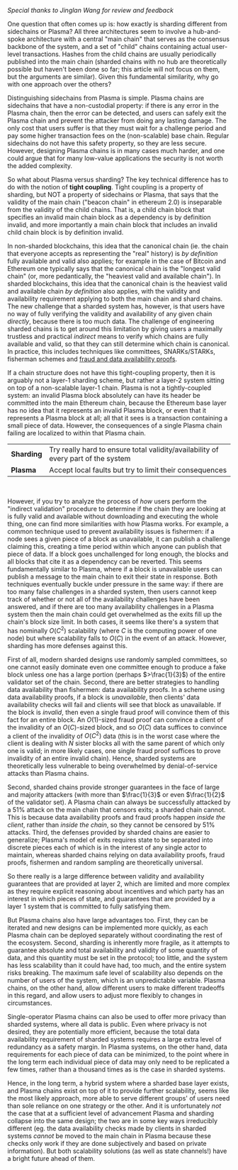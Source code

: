 [category]: <> (General,Blockchains)
[date]: <> (2019/06/12)
[title]: <> (Sidechains vs Plasma vs Sharding)
[pandoc]: <> (--mathjax)

_Special thanks to Jinglan Wang for review and feedback_

One question that often comes up is: how exactly is sharding different from sidechains or Plasma? All three architectures seem to involve a hub-and-spoke architecture with a central "main chain" that serves as the consensus backbone of the system, and a set of "child" chains containing actual user-level transactions. Hashes from the child chains are usually periodically published into the main chain (sharded chains with no hub are theoretically possible but haven't been done so far; this article will not focus on them, but the arguments are similar). Given this fundamental similarity, why go with one approach over the others?

Distinguishing sidechains from Plasma is simple. Plasma chains are sidechains that have a non-custodial property: if there is any error in the Plasma chain, then the error can be detected, and users can safely exit the Plasma chain and prevent the attacker from doing any lasting damage. The only cost that users suffer is that they must wait for a challenge period and pay some higher transaction fees on the (non-scalable) base chain. Regular sidechains do not have this safety property, so they are less secure. However, designing Plasma chains is in many cases much harder, and one could argue that for many low-value applications the security is not worth the added complexity.

So what about Plasma versus sharding? The key technical difference has to do with the notion of **tight coupling**. Tight coupling is a property of sharding, but NOT a property of sidechains or Plasma, that says that the validity of the main chain ("beacon chain" in ethereum 2.0) is inseparable from the validity of the child chains. That is, a child chain block that specifies an invalid main chain block as a dependency is by definition invalid, and more importantly a main chain block that includes an invalid child chain block is by definition invalid.

In non-sharded blockchains, this idea that the canonical chain (ie. the chain that everyone accepts as representing the "real" history) is _by definition_ fully available and valid also applies; for example in the case of Bitcoin and Ethereum one typically says that the canonical chain is the "longest valid chain" (or, more pedantically, the "heaviest valid and available chain"). In sharded blockchains, this idea that the canonical chain is the heaviest valid and available chain _by definition_ also applies, with the validity and availability requirement applying to both the main chain and shard chains. The new challenge that a sharded system has, however, is that users have no way of fully verifying the validity and availability of any given chain _directly_, because there is too much data. The challenge of engineering sharded chains is to get around this limitation by giving users a maximally trustless and practical _indirect_ means to verify which chains are fully available and valid, so that they can still determine which chain is canonical. In practice, this includes techniques like committees, SNARKs/STARKs, fisherman schemes and [fraud and data availability proofs](https://arxiv.org/abs/1809.09044).

If a chain structure does not have this tight-coupling property, then it is arguably not a layer-1 sharding scheme, but rather a layer-2 system sitting on top of a non-scalable layer-1 chain. Plasma is not a tightly-coupled system: an invalid Plasma block absolutely can have its header be committed into the main Ethereum chain, because the Ethereum base layer has no idea that it represents an invalid Plasma block, or even that it represents a Plasma block at all; all that it sees is a transaction containing a small piece of data. However, the consequences of a single Plasma chain failing are localized to within that Plasma chain.

<center>
<table>
<tr><td><b>Sharding</b></td><td>Try really hard to ensure total validity/availability of every part of the system</td></tr>
<tr><td><b>Plasma</b></td><td>Accept local faults but try to limit their consequences</td></tr>
</table>
</center>
<br>

However, if you try to analyze the process of _how_ users perform the "indirect validation" procedure to determine if the chain they are looking at is fully valid and available without downloading and executing the whole thing, one can find more similarities with how Plasma works. For example, a common technique used to prevent availability issues is fishermen: if a node sees a given piece of a block as unavailable, it can publish a challenge claiming this, creating a time period within which anyone can publish that piece of data. If a block goes unchallenged for long enough, the blocks and all blocks that cite it as a dependency can be reverted. This seems fundamentally similar to Plasma, where if a block is unavailable users can publish a message to the main chain to exit their state in response. Both techniques eventually buckle under pressure in the same way: if there are too many false challenges in a sharded system, then users cannot keep track of whether or not all of the availability challenges have been answered, and if there are too many availability challenges in a Plasma system then the main chain could get overwhelmed as the exits fill up the chain's block size limit. In both cases, it seems like there's a system that has nominally $O(C^2)$ scalability (where $C$ is the computing power of one node) but where scalability falls to $O(C)$ in the event of an attack. However, sharding has more defenses against this.

First of all, modern sharded designs use randomly sampled committees, so one cannot easily dominate even one committee enough to produce a fake block unless one has a large portion (perhaps $>\frac{1}{3}$) of the entire validator set of the chain. Second, there are better strategies to handling data availability than fishermen: data availability proofs. In a scheme using data availability proofs, if a block is _unavailable_, then clients' data availability checks will fail and clients will see that block as unavailable. If the block is _invalid_, then even a single fraud proof will convince them of this fact for an entire block. An $O(1)$-sized fraud proof can convince a client of the invalidity of an $O(C)$-sized block, and so $O(C)$ data suffices to convince a client of the invalidity of $O(C^2)$ data (this is in the worst case where the client is dealing with $N$ sister blocks all with the same parent of which only one is valid; in more likely cases, one single fraud proof suffices to prove invalidity of an entire invalid chain). Hence, sharded systems are theoretically less vulnerable to being overwhelmed by denial-of-service attacks than Plasma chains.

Second, sharded chains provide stronger guarantees in the face of large and majority attackers (with more than $\frac{1}{3}$ or even $\frac{1}{2}$ of the validator set). A Plasma chain can always be successfully attacked by a 51% attack on the main chain that censors exits; a sharded chain cannot. This is because data availability proofs and fraud proofs happen _inside the client_, rather than _inside the chain_, so they cannot be censored by 51% attacks. Third, the defenses provided by sharded chains are easier to generalize; Plasma's model of exits requires state to be separated into discrete pieces each of which is in the interest of any single actor to maintain, whereas sharded chains relying on data availability proofs, fraud proofs, fishermen and random sampling are theoretically universal.

So there really is a large difference between validity and availability guarantees that are provided at layer 2, which are limited and more complex as they require explicit reasoning about incentives and which party has an interest in which pieces of state, and guarantees that are provided by a layer 1 system that is committed to fully satisfying them.

But Plasma chains also have large advantages too. First, they can be iterated and new designs can be implemented more quickly, as each Plasma chain can be deployed separately without coordinating the rest of the ecosystem. Second, sharding is inherently more fragile, as it attempts to guarantee absolute and total availability and validity of some quantity of data, and this quantity must be set in the protocol; too little, and the system has less scalability than it could have had, too much, and the entire system risks breaking. The maximum safe level of scalability also depends on the number of users of the system, which is an unpredictable variable. Plasma chains, on the other hand, allow different users to make different tradeoffs in this regard, and allow users to adjust more flexibly to changes in circumstances.

Single-operator Plasma chains can also be used to offer more privacy than sharded systems, where all data is public. Even where privacy is not desired, they are potentially more efficient, because the total data availability requirement of sharded systems requires a large extra level of redundancy as a safety margin. In Plasma systems, on the other hand, data requirements for each piece of data can be minimized, to the point where in the long term each individual piece of data may only need to be replicated a few times, rather than a thousand times as is the case in sharded systems.

Hence, in the long term, a hybrid system where a sharded base layer exists, and Plasma chains exist on top of it to provide further scalability, seems like the most likely approach, more able to serve different groups' of users need than sole reliance on one strategy or the other. And it is unfortunately _not_ the case that at a sufficient level of advancement Plasma and sharding collapse into the same design; the two are in some key ways irreducibly different (eg. the data availability checks made by clients in sharded systems _cannot_ be moved to the main chain in Plasma because these checks only work if they are done subjectively and based on private information). But both scalability solutions (as well as state channels!) have a bright future ahead of them.
